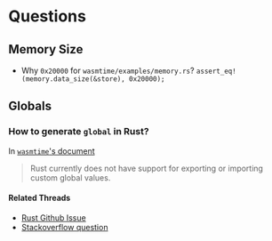 # Questions

## Memory Size

- Why `0x20000` for `wasmtime/examples/memory.rs`? `assert_eq!(memory.data_size(&store), 0x20000);`

## Globals

### How to generate `global` in Rust?

In [`wasmtime`'s document](https://docs.wasmtime.dev/wasm-rust.html#exporting-rust-functionality)

> Rust currently does not have support for exporting or importing custom global values.

#### Related Threads

- [Rust Github Issue](https://github.com/rust-lang/rust/issues/65987)
- [Stackoverflow question](https://stackoverflow.com/questions/51216284/how-to-store-global-state-in-rust-when-using-wasm-bindgen)